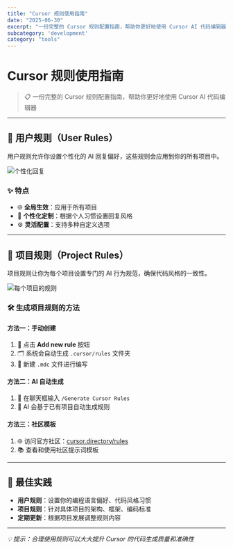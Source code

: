 ```yaml
---
title: "Cursor 规则使用指南"
date: "2025-06-30"
excerpt: "一份完整的 Cursor 规则配置指南，帮助你更好地使用 Cursor AI 代码编辑器"
subcategory: 'development'
category: "tools"
---
```


# Cursor 规则使用指南

> 📋 一份完整的 Cursor 规则配置指南，帮助你更好地使用 Cursor AI 代码编辑器

---

## 📝 用户规则（User Rules）

用户规则允许你设置个性化的 AI 回复偏好，这些规则会应用到你的所有项目中。

![个性化回复](/blog/cursorRule/imgs/userrules.png)

### ✨ 特点

- 🌐 **全局生效**：应用于所有项目
- 🎯 **个性化定制**：根据个人习惯设置回复风格
- ⚙️ **灵活配置**：支持多种自定义选项

---

## 🎯 项目规则（Project Rules）

项目规则让你为每个项目设置专门的 AI 行为规范，确保代码风格的一致性。

![每个项目的规则](/blog/cursorRule/imgs/ProjectRules.png)

### 🛠️ 生成项目规则的方法

#### 方法一：手动创建

1. 📁 点击 **Add new rule** 按钮
2. 🗂️ 系统会自动生成 `.cursor/rules` 文件夹
3. 📝 新建 `.mdc` 文件进行编写

#### 方法二：AI 自动生成

1. 💬 在聊天框输入 `/Generate Cursor Rules`
2. 🤖 AI 会基于已有项目自动生成规则

#### 方法三：社区模板

1. 🌐 访问官方社区：[cursor.directory/rules](https://cursor.directory/rules/c)
2. 📚 查看和使用社区提示词模板

---

## 🎯 最佳实践

- **用户规则**：设置你的编程语言偏好、代码风格习惯
- **项目规则**：针对具体项目的架构、框架、编码标准
- **定期更新**：根据项目发展调整规则内容

---

_💡 提示：合理使用规则可以大大提升 Cursor 的代码生成质量和准确性_
